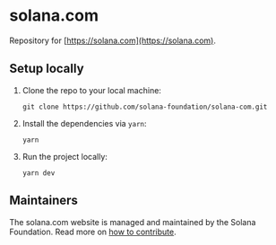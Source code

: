 # solana.com

Repository for [https://solana.com](https://solana.com).

## Setup locally

1. Clone the repo to your local machine:

   ```
   git clone https://github.com/solana-foundation/solana-com.git
   ```

2. Install the dependencies via `yarn`:

   ```
   yarn
   ```

3. Run the project locally:

   ```
   yarn dev
   ```

## Maintainers

The solana.com website is managed and maintained by the Solana Foundation. Read
more on [how to contribute](CONTRIBUTING.md).
